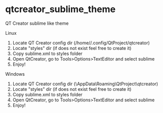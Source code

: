 # qtcreator_sublime_theme
QT Creator sublime like theme

Linux

1. Locate QT Creator config dir (/home/<user>/.config/QtProject/qtcreator)
2. Locate "styles" dir (if does not exist feel free to create it)
3. Copy sublime.xml to styles folder
4. Open QtCreator, go to Tools>Options>TextEditor and select sublime
5. Enjoy!

Windows

1. Locate QT Creator config dir (<user>\AppData\Roaming\QtProject\qtcreator)
2. Locate "styles" dir (if does not exist feel free to create it)
3. Copy sublime.xml to styles folder
4. Open QtCreator, go to Tools>Options>TextEditor and select sublime
5. Enjoy!
